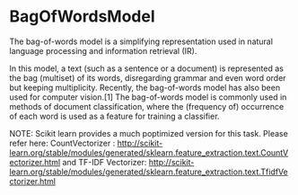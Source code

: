 # BagOfWordsModel
The bag-of-words model is a simplifying representation used in natural language processing and information retrieval (IR).

In this model, a text (such as a sentence or a document) is represented as the bag 
(multiset) of its words, disregarding grammar and even word order but keeping multiplicity. 
Recently, the bag-of-words model has also been used for computer vision.[1] The bag-of-words model 
is commonly used in methods of document classification, where the (frequency of) occurrence of each 
word is used as a feature for training a classifier.

NOTE: Scikit learn provides a much poptimized version for this task. Please refer here: 
CountVectorizer : http://scikit-learn.org/stable/modules/generated/sklearn.feature_extraction.text.CountVectorizer.html
and
TF-IDF Vectorizer: http://scikit-learn.org/stable/modules/generated/sklearn.feature_extraction.text.TfidfVectorizer.html
